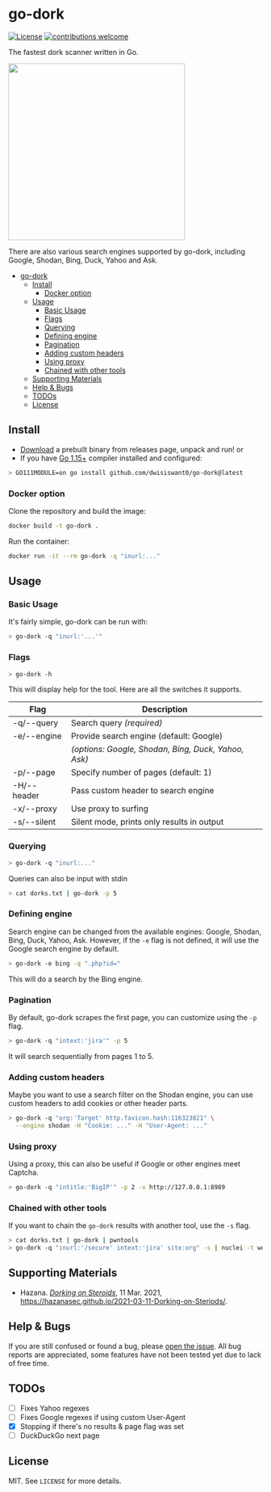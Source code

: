 # go-dork

[![License](https://img.shields.io/badge/license-MIT-_red.svg)](https://opensource.org/licenses/MIT)
[![contributions welcome](https://img.shields.io/badge/contributions-welcome-brightgreen.svg?style=flat)](https://github.com/dwisiswant0/go-dork/issues)

The fastest dork scanner written in Go.

<img src="https://user-images.githubusercontent.com/25837540/111008561-f22f9c80-83c3-11eb-8500-fb63456a4614.png" height="350">

There are also various search engines supported by go-dork, including Google, Shodan, Bing, Duck, Yahoo and Ask.

- [go-dork](#go-dork)
  - [Install](#install)
    - [Docker option](#docker-option)
  - [Usage](#usage)
    - [Basic Usage](#basic-usage)
    - [Flags](#flags)
    - [Querying](#querying)
    - [Defining engine](#defining-engine)
    - [Pagination](#pagination)
    - [Adding custom headers](#adding-custom-headers)
    - [Using proxy](#using-proxy)
    - [Chained with other tools](#chained-with-other-tools)
  - [Supporting Materials](#supporting-materials)
  - [Help \& Bugs](#help--bugs)
  - [TODOs](#todos)
  - [License](#license)

## Install

- [Download](https://github.com/dwisiswant0/go-dork/releases) a prebuilt binary from releases page, unpack and run! or
- If you have [Go 1.15+](https://golang.org/dl/) compiler installed and configured:

```bash
> GO111MODULE=on go install github.com/dwisiswant0/go-dork@latest
```

### Docker option
Clone the repository and build the image:
```bash
docker build -t go-dork .
```

Run the container:
```bash
docker run -it --rm go-dork -q "inurl:..."
```


## Usage

### Basic Usage

It's fairly simple, go-dork can be run with:

```bash
> go-dork -q "inurl:'...'"
```

### Flags

```bash
> go-dork -h
```

This will display help for the tool. Here are all the switches it supports.

| Flag           | Description                                          |
|----------------|------------------------------------------------------|
| -q/--query     | Search query _(required)_                            |
| -e/--engine    | Provide search engine (default: Google)              |
|                | _(options: Google, Shodan, Bing, Duck, Yahoo, Ask)_  |
| -p/--page      | Specify number of pages (default: 1)                 |
| -H/--header    | Pass custom header to search engine                  |
| -x/--proxy     | Use proxy to surfing                                 |
| -s/--silent    | Silent mode, prints only results in output           |

### Querying

```bash
> go-dork -q "inurl:..."
```

Queries can also be input with stdin

```bash
> cat dorks.txt | go-dork -p 5
```

### Defining engine

Search engine can be changed from the available engines: Google, Shodan, Bing, Duck, Yahoo, Ask.
However, if the `-e` flag is not defined, it will use the Google search engine by default.

```bash
> go-dork -e bing -q ".php?id="
```

This will do a search by the Bing engine.

### Pagination

By default, go-dork scrapes the first page, you can customize using the `-p` flag.

```bash
> go-dork -q "intext:'jira'" -p 5
```

It will search sequentially from pages 1 to 5.

### Adding custom headers

Maybe you want to use a search filter on the Shodan engine, you can use custom headers to add cookies or other header parts.

```bash
> go-dork -q "org:'Target' http.favicon.hash:116323821" \
  --engine shodan -H "Cookie: ..." -H "User-Agent: ..."
```

### Using proxy

Using a proxy, this can also be useful if Google or other engines meet Captcha.

```bash
> go-dork -q "intitle:'BigIP'" -p 2 -x http://127.0.0.1:8989
```

### Chained with other tools

If you want to chain the `go-dork` results with another tool, use the `-s` flag.

```bash
> cat dorks.txt | go-dork | pwntools
> go-dork -q "inurl:'/secure' intext:'jira' site:org" -s | nuclei -t workflows/jira-exploitaiton-workflow.yaml
```

## Supporting Materials

- Hazana. _[Dorking on Steroids](https://hazanasec.github.io/2021-03-11-Dorking-on-Steriods/)_, 11 Mar. 2021, https://hazanasec.github.io/2021-03-11-Dorking-on-Steriods/.

## Help & Bugs

If you are still confused or found a bug, please [open the issue](https://github.com/dwisiswant0/go-dork/issues). All bug reports are appreciated, some features have not been tested yet due to lack of free time.

## TODOs

- [ ] Fixes Yahoo regexes
- [ ] Fixes Google regexes if using custom User-Agent
- [x] Stopping if there's no results & page flag was set
- [ ] DuckDuckGo next page

## License

MIT. See `LICENSE` for more details.
